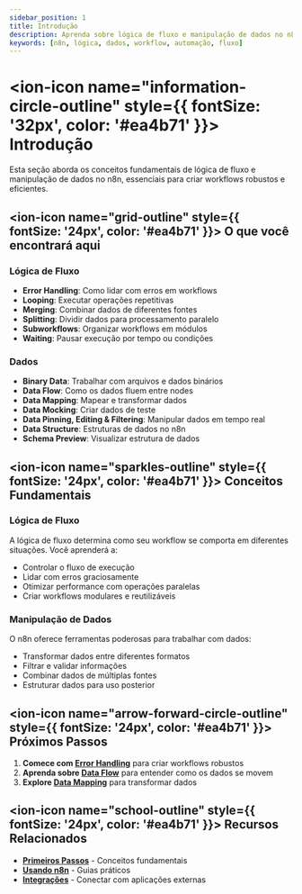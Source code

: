 ```yaml
---
sidebar_position: 1
title: Introdução
description: Aprenda sobre lógica de fluxo e manipulação de dados no n8n
keywords: [n8n, lógica, dados, workflow, automação, fluxo]
---
```


# <ion-icon name="information-circle-outline" style={{ fontSize: '32px', color: '#ea4b71' }}></ion-icon> Introdução

Esta seção aborda os conceitos fundamentais de lógica de fluxo e manipulação de dados no n8n, essenciais para criar workflows robustos e eficientes.

## <ion-icon name="grid-outline" style={{ fontSize: '24px', color: '#ea4b71' }}></ion-icon> O que você encontrará aqui

### Lógica de Fluxo
- **Error Handling**: Como lidar com erros em workflows
- **Looping**: Executar operações repetitivas
- **Merging**: Combinar dados de diferentes fontes
- **Splitting**: Dividir dados para processamento paralelo
- **Subworkflows**: Organizar workflows em módulos
- **Waiting**: Pausar execução por tempo ou condições

### Dados
- **Binary Data**: Trabalhar com arquivos e dados binários
- **Data Flow**: Como os dados fluem entre nodes
- **Data Mapping**: Mapear e transformar dados
- **Data Mocking**: Criar dados de teste
- **Data Pinning, Editing & Filtering**: Manipular dados em tempo real
- **Data Structure**: Estruturas de dados no n8n
- **Schema Preview**: Visualizar estrutura de dados

## <ion-icon name="sparkles-outline" style={{ fontSize: '24px', color: '#ea4b71' }}></ion-icon> Conceitos Fundamentais

### Lógica de Fluxo
A lógica de fluxo determina como seu workflow se comporta em diferentes situações. Você aprenderá a:
- Controlar o fluxo de execução
- Lidar com erros graciosamente
- Otimizar performance com operações paralelas
- Criar workflows modulares e reutilizáveis

### Manipulação de Dados
O n8n oferece ferramentas poderosas para trabalhar com dados:
- Transformar dados entre diferentes formatos
- Filtrar e validar informações
- Combinar dados de múltiplas fontes
- Estruturar dados para uso posterior

## <ion-icon name="arrow-forward-circle-outline" style={{ fontSize: '24px', color: '#ea4b71' }}></ion-icon> Próximos Passos

1. **Comece com [Error Handling](./01-flow-logic/error-handling)** para criar workflows robustos
2. **Aprenda sobre [Data Flow](./02-data/data-flow)** para entender como os dados se movem
3. **Explore [Data Mapping](./02-data/data-mapping)** para transformar dados

## <ion-icon name="school-outline" style={{ fontSize: '24px', color: '#ea4b71' }}></ion-icon> Recursos Relacionados

- **[Primeiros Passos](../primeiros-passos/instalacao)** - Conceitos fundamentais
- **[Usando n8n](../usando-n8n)** - Guias práticos
- **[Integrações](../integracoes)** - Conectar com aplicações externas 
